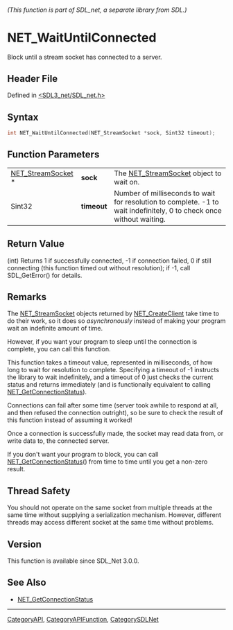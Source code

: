 ###### (This function is part of SDL_net, a separate library from SDL.)
# NET_WaitUntilConnected

Block until a stream socket has connected to a server.

## Header File

Defined in [<SDL3_net/SDL_net.h>](https://github.com/libsdl-org/SDL_net/blob/main/include/SDL3_net/SDL_net.h)

## Syntax

```c
int NET_WaitUntilConnected(NET_StreamSocket *sock, Sint32 timeout);
```

## Function Parameters

|                                        |             |                                                                                                                      |
| -------------------------------------- | ----------- | -------------------------------------------------------------------------------------------------------------------- |
| [NET_StreamSocket](NET_StreamSocket) * | **sock**    | The [NET_StreamSocket](NET_StreamSocket) object to wait on.                                                          |
| Sint32                                 | **timeout** | Number of milliseconds to wait for resolution to complete. -1 to wait indefinitely, 0 to check once without waiting. |

## Return Value

(int) Returns 1 if successfully connected, -1 if connection failed, 0 if
still connecting (this function timed out without resolution); if -1, call
SDL_GetError() for details.

## Remarks

The [NET_StreamSocket](NET_StreamSocket) objects returned by
[NET_CreateClient](NET_CreateClient) take time to do their work, so it does
so _asynchronously_ instead of making your program wait an indefinite
amount of time.

However, if you want your program to sleep until the connection is
complete, you can call this function.

This function takes a timeout value, represented in milliseconds, of how
long to wait for resolution to complete. Specifying a timeout of -1
instructs the library to wait indefinitely, and a timeout of 0 just checks
the current status and returns immediately (and is functionally equivalent
to calling [NET_GetConnectionStatus](NET_GetConnectionStatus)).

Connections can fail after some time (server took awhile to respond at all,
and then refused the connection outright), so be sure to check the result
of this function instead of assuming it worked!

Once a connection is successfully made, the socket may read data from, or
write data to, the connected server.

If you don't want your program to block, you can call
[NET_GetConnectionStatus](NET_GetConnectionStatus)() from time to time
until you get a non-zero result.

## Thread Safety

You should not operate on the same socket from multiple threads at the same
time without supplying a serialization mechanism. However, different
threads may access different socket at the same time without problems.

## Version

This function is available since SDL_Net 3.0.0.

## See Also

- [NET_GetConnectionStatus](NET_GetConnectionStatus)

----
[CategoryAPI](CategoryAPI), [CategoryAPIFunction](CategoryAPIFunction), [CategorySDLNet](CategorySDLNet)


